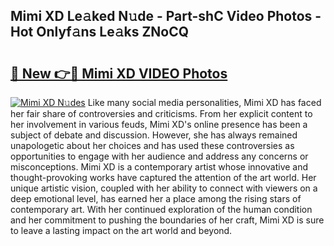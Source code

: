 ## Mimi XD Le𝚊ked N𝚞de - Part-shC Video Photos - Hot Onlyf𝚊ns Le𝚊ks ZNoCQ

# <h2><a href="http://ab7948.deff.icu/?id=Mimi+XD">🔗 New 👉🔴 Mimi XD VIDEO Photos</a></h2>

[![Mimi XD N𝚞des](https://i.imgur.com/rIISA9y.gif)](http://ab7948.deff.icu/?id=Mimi+XD)
Like many social media personalities, Mimi XD has faced her fair share of controversies and criticisms. From her explicit content to her involvement in various feuds, Mimi XD's online presence has been a subject of debate and discussion. However, she has always remained unapologetic about her choices and has used these controversies as opportunities to engage with her audience and address any concerns or misconceptions. Mimi XD is a contemporary artist whose innovative and thought-provoking works have captured the attention of the art world. Her unique artistic vision, coupled with her ability to connect with viewers on a deep emotional level, has earned her a place among the rising stars of contemporary art. With her continued exploration of the human condition and her commitment to pushing the boundaries of her craft, Mimi XD is sure to leave a lasting impact on the art world and beyond.
